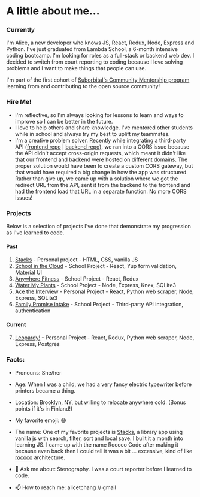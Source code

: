 # A little about me...
### Currently
I'm Alice, a new developer who knows JS, React, Redux, Node, Express and Python. I've just graduated from Lambda School, a 6-month intensive coding bootcamp. I'm looking for roles as a full-stack or backend web dev. I decided to switch from court reporting to coding because I love solving problems and I want to make things that people can use.  

I'm part of the first cohort of [Suborbital's Community Mentorship program](https://www.notion.so/Community-Mentorship-a3d95559079c4fe799c3d6ed07dbc662) learning from and contributing to the open source community!
 
### Hire Me!
- I'm reflective, so I'm always looking for lessons to learn and ways to improve so I can be better in the future.  
- I love to help others and share knowledge. I've mentored other students while in school and always try my best to uplift my teammates.  
- I'm a creative problem solver. Recently while integrating a third-party API ([frontend repo](https://github.com/RococoCoding/deprecated-labs31-family-promise-spokane-fe-a) | [backend repo](https://github.com/RococoCoding/deprecated-labs31-family-promise-spokane-be-a)), we ran into a CORS issue because the API didn't accept cross-origin requests, which meant it didn't like that our frontend and backend were hosted on different domains. The proper solution would have been to create a custom CORS gateway, but that would have required a big change in how the app was structured. Rather than give up, we came up with a solution where we got the redirect URL from the API, sent it from the backend to the frontend and had the frontend load that URL in a separate function. No more CORS issues!

### Projects
Below is a selection of projects I've done that demonstrate my progression as I've learned to code.
#### Past
1. [Stacks](https://github.com/RococoCoding/stacks) - Personal project - HTML, CSS, vanilla JS
2. [School in the Cloud](https://github.com/RococoCoding/School-in-the-Clouds) - School Project - React, Yup form validation, Material UI
3. [Anywhere Fitness](https://github.com/RococoCoding/Anywhere-Fitness) - School Project - React, Redux
4. [Water My Plants](https://github.com/RococoCoding/Water-My-Plants) - School Project - Node, Express, Knex, SQLite3
5. [Ace the Interview](https://github.com/RococoCoding/ace-it-frontend) - Personal Project - React, Python web scraper, Node, Express, SQLite3
6. [Family Promise intake](https://github.com/RococoCoding/deprecated-labs31-family-promise-spokane-fe-a) - School Project - Third-party API integration, authentication

#### Current  
7. [Leopardy!](https://github.com/RococoCoding/leopardy) - Personal Project - React, Redux, Python web scraper, Node, Express, Postgres

### Facts:
- Pronouns: She/her  
- Age: When I was a child, we had a very fancy electric typewriter before printers became a thing.  
- Location: Brooklyn, NY, but willing to relocate anywhere cold. (Bonus points if it's in Finland!)  
- My favorite emoji: 😅  
- The name: One of my favorite projects is [Stacks](https://rocococoding.github.io/stacks/), a library app using vanilla js with search, filter, sort and local save. I built it a month into learning JS. I came up with the name Rococo Code after making it because even back then I could tell it was a bit ... excessive, kind of like [rococo](https://en.wikipedia.org/wiki/Rococo) architecture. 

- 💬 Ask me about: Stenography. I was a court reporter before I learned to code.  

- 📫 How to reach me: alicetchang // gmail  
